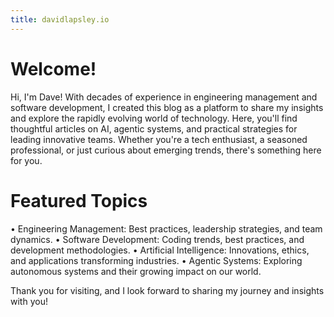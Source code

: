 ```yaml
---
title: davidlapsley.io
---
```


# Welcome!

Hi, I'm Dave! With decades of experience in engineering management and software development, I created this blog as a platform to share my insights and explore the rapidly evolving world of technology. Here, you'll find thoughtful articles on AI, agentic systems, and practical strategies for leading innovative teams. Whether you're a tech enthusiast, a seasoned professional, or just curious about emerging trends, there's something here for you.

# Featured Topics

• Engineering Management: Best practices, leadership strategies, and team dynamics.
• Software Development: Coding trends, best practices, and development methodologies.
• Artificial Intelligence: Innovations, ethics, and applications transforming industries.
• Agentic Systems: Exploring autonomous systems and their growing impact on our world.

Thank you for visiting, and I look forward to sharing my journey and insights with you!
